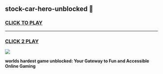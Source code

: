 
## stock-car-hero-unblocked 👋
<h3>
<a href="https://premium.freeplayer.one?title=stock-car-hero-unblocked&ref=14F">CLICK TO PLAY</a></h3>
<hr>

<h3>
<a href="https://premium.freeplayer.one?title=stock-car-hero-unblocked&ref=14F">CLICK 2 PLAY</a>
  
</h3>

<a href="https://premium.freeplayer.one?title=stock-car-hero-unblocked&ref=12F/"><img src="https://clearcache.store/games.png"></a>


**worlds hardest game unblocked: Your Gateway to Fun and Accessible Online Gaming**
